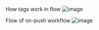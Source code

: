 How tags work in flow
![image](https://github.com/user-attachments/assets/4fa2b8e2-86b5-412a-bf72-63225c17f099)


Flow of on-push workflow
![image](https://github.com/user-attachments/assets/793048b1-490f-43eb-b49b-ff2f490380f3)
